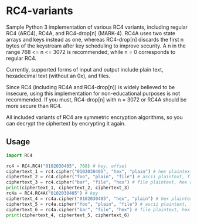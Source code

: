 # RC4-variants
Sample Python 3 implementation of various RC4 variants, including regular RC4 (ARC4), RC4A, and RC4-drop[n] (MARK-4). RC4A uses two state arrays and keys instead as one, whereas RC4-drop[n] discards the first n bytes of the keystream after key scheduling to improve security. A n in the range 768 <= n <= 3072 is recommended, while n = 0 corresponds to regular RC4.

Currently, supported forms of input and output include plain text, hexadecimal text (without an 0x), and files.

Since RC4 (including RC4A and RC4-drop[n]) is widely believed to be insecure, using this implementation for non-educational purposes is not recommended. If you must, RC4-drop[n] with n = 3072 or RC4A should be more secure than RC4.

All included variants of RC4 are symmetric encryption algorithms, so you can decrypt the ciphertext by encrypting it again.

## Usage
```py
import RC4

rc4 = RC4.RC4("0102030405", 768) # key, offset
ciphertext_1 = rc4.cipher("0102030405", "hex", "plain") # hex plaintext, ascii ciphertext
ciphertext_2 = rc4.cipher("foo", "plain", "file") # ascii plaintext, file ciphertext
ciphertext_3 = rc4.cipher("bar", "file", "hex") # file plaintext, hex ciphertext
print(ciphertext_1, ciphertext_2, ciphertext_3)
rc4a = RC4.RC4A("0102030405") # key
ciphertext_4 = rc4a.cipher("0102030405", "hex", "plain") # hex plaintext, ascii ciphertext
ciphertext_5 = rc4a.cipher("foo", "plain", "file") # ascii plaintext, file ciphertext
ciphertext_6 = rc4a.cipher("bar", "file", "hex") # file plaintext, hex ciphertext
print(ciphertext_4, ciphertext_5, ciphertext_6)
```
